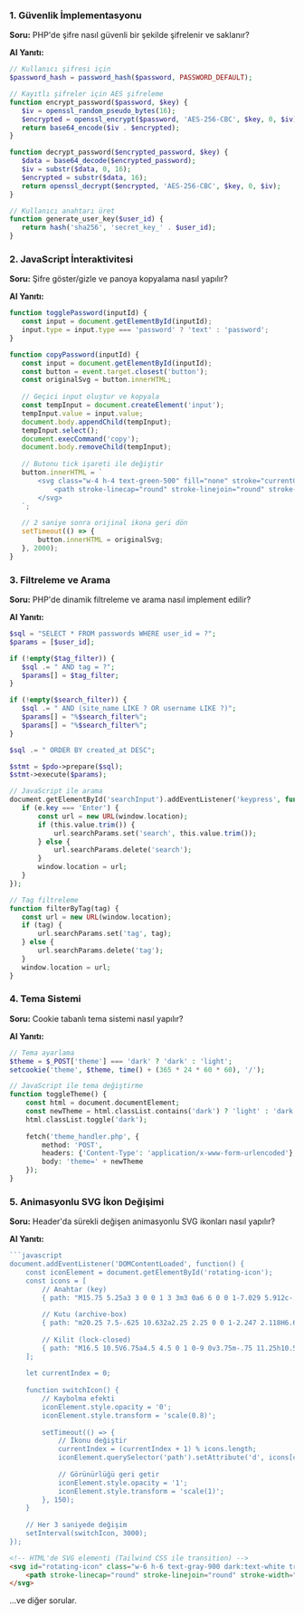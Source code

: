 ### 1. Güvenlik İmplementasyonu
**Soru:** PHP'de şifre nasıl güvenli bir şekilde şifrelenir ve saklanır?

**AI Yanıtı:**
```php
// Kullanıcı şifresi için
$password_hash = password_hash($password, PASSWORD_DEFAULT);

// Kayıtlı şifreler için AES şifreleme
function encrypt_password($password, $key) {
   $iv = openssl_random_pseudo_bytes(16);
   $encrypted = openssl_encrypt($password, 'AES-256-CBC', $key, 0, $iv);
   return base64_encode($iv . $encrypted);
}

function decrypt_password($encrypted_password, $key) {
   $data = base64_decode($encrypted_password);
   $iv = substr($data, 0, 16);
   $encrypted = substr($data, 16);
   return openssl_decrypt($encrypted, 'AES-256-CBC', $key, 0, $iv);
}

// Kullanıcı anahtarı üret
function generate_user_key($user_id) {
   return hash('sha256', 'secret_key_' . $user_id);
}
```

### 2. JavaScript İnteraktivitesi
**Soru:** Şifre göster/gizle ve panoya kopyalama nasıl yapılır?

**AI Yanıtı:**
```javascript
function togglePassword(inputId) {
   const input = document.getElementById(inputId);
   input.type = input.type === 'password' ? 'text' : 'password';
}

function copyPassword(inputId) {
   const input = document.getElementById(inputId);
   const button = event.target.closest('button');
   const originalSvg = button.innerHTML;
   
   // Geçici input oluştur ve kopyala
   const tempInput = document.createElement('input');
   tempInput.value = input.value;
   document.body.appendChild(tempInput);
   tempInput.select();
   document.execCommand('copy');
   document.body.removeChild(tempInput);
   
   // Butonu tick işareti ile değiştir
   button.innerHTML = `
       <svg class="w-4 h-4 text-green-500" fill="none" stroke="currentColor" viewBox="0 0 24 24">
           <path stroke-linecap="round" stroke-linejoin="round" stroke-width="2" d="M5 13l4 4L19 7"></path>
       </svg>
   `;
   
   // 2 saniye sonra orijinal ikona geri dön
   setTimeout(() => {
       button.innerHTML = originalSvg;
   }, 2000);
}
```

### 3. Filtreleme ve Arama
**Soru:** PHP'de dinamik filtreleme ve arama nasıl implement edilir?

**AI Yanıtı:**
```php
$sql = "SELECT * FROM passwords WHERE user_id = ?";
$params = [$user_id];

if (!empty($tag_filter)) {
   $sql .= " AND tag = ?";
   $params[] = $tag_filter;
}

if (!empty($search_filter)) {
   $sql .= " AND (site_name LIKE ? OR username LIKE ?)";
   $params[] = "%$search_filter%";
   $params[] = "%$search_filter%";
}

$sql .= " ORDER BY created_at DESC";

$stmt = $pdo->prepare($sql);
$stmt->execute($params);

// JavaScript ile arama
document.getElementById('searchInput').addEventListener('keypress', function(e) {
   if (e.key === 'Enter') {
       const url = new URL(window.location);
       if (this.value.trim()) {
           url.searchParams.set('search', this.value.trim());
       } else {
           url.searchParams.delete('search');
       }
       window.location = url;
   }
});

// Tag filtreleme
function filterByTag(tag) {
   const url = new URL(window.location);
   if (tag) {
       url.searchParams.set('tag', tag);
   } else {
       url.searchParams.delete('tag');
   }
   window.location = url;
}
```

### 4. Tema Sistemi
**Soru:** Cookie tabanlı tema sistemi nasıl yapılır?

**AI Yanıtı:**
```php
// Tema ayarlama
$theme = $_POST['theme'] === 'dark' ? 'dark' : 'light';
setcookie('theme', $theme, time() + (365 * 24 * 60 * 60), '/');

// JavaScript ile tema değiştirme
function toggleTheme() {
    const html = document.documentElement;
    const newTheme = html.classList.contains('dark') ? 'light' : 'dark';
    html.classList.toggle('dark');
    
    fetch('theme_handler.php', {
        method: 'POST',
        headers: {'Content-Type': 'application/x-www-form-urlencoded'},
        body: 'theme=' + newTheme
    });
}
```

### 5. Animasyonlu SVG İkon Değişimi
**Soru:** Header'da sürekli değişen animasyonlu SVG ikonları nasıl yapılır?

**AI Yanıtı:**
```javascript
```javascript
document.addEventListener('DOMContentLoaded', function() {
    const iconElement = document.getElementById('rotating-icon');
    const icons = [
        // Anahtar (key)
        { path: "M15.75 5.25a3 3 0 0 1 3 3m3 0a6 6 0 0 1-7.029 5.912c-.563-.097-1.159.026-1.563.43L10.5 17.25H8.25v2.25H6v2.25H2.25v-2.818c0-.597.237-1.17.659-1.591l6.499-6.499c.404-.404.527-1 .43-1.563A6 6 0 1 1 21.75 8.25Z" },
        
        // Kutu (archive-box)
        { path: "m20.25 7.5-.625 10.632a2.25 2.25 0 0 1-2.247 2.118H6.622a2.25 2.25 0 0 1-2.247-2.118L3.75 7.5M10 11.25h4M3.375 7.5h17.25c.621 0 1.125-.504 1.125-1.125v-1.5c0-.621-.504-1.125-1.125-1.125H3.375c-.621 0-1.125.504-1.125 1.125v1.5c0 .621.504 1.125 1.125 1.125Z" },
        
        // Kilit (lock-closed)
        { path: "M16.5 10.5V6.75a4.5 4.5 0 1 0-9 0v3.75m-.75 11.25h10.5a2.25 2.25 0 0 0 2.25-2.25v-6.75a2.25 2.25 0 0 0-2.25-2.25H6.75a2.25 2.25 0 0 0-2.25 2.25v6.75a2.25 2.25 0 0 0 2.25 2.25Z" }
    ];
    
    let currentIndex = 0;
    
    function switchIcon() {
        // Kaybolma efekti
        iconElement.style.opacity = '0';
        iconElement.style.transform = 'scale(0.8)';
        
        setTimeout(() => {
            // İkonu değiştir
            currentIndex = (currentIndex + 1) % icons.length;
            iconElement.querySelector('path').setAttribute('d', icons[currentIndex].path);
            
            // Görünürlüğü geri getir
            iconElement.style.opacity = '1';
            iconElement.style.transform = 'scale(1)';
        }, 150);
    }
    
    // Her 3 saniyede değişim
    setInterval(switchIcon, 3000);
});
```

```html
<!-- HTML'de SVG elementi (Tailwind CSS ile transition) -->
<svg id="rotating-icon" class="w-6 h-6 text-gray-900 dark:text-white transition-all duration-300 ease-in-out" fill="none" stroke="currentColor" viewBox="0 0 24 24">
    <path stroke-linecap="round" stroke-linejoin="round" stroke-width="2" d="M15.75 5.25a3 3 0 0 1 3 3m3 0a6 6 0 0 1-7.029 5.912c-.563-.097-1.159.026-1.563.43L10.5 17.25H8.25v2.25H6v2.25H2.25v-2.818c0-.597.237-1.17.659-1.591l6.499-6.499c.404-.404.527-1 .43-1.563A6 6 0 1 1 21.75 8.25Z"></path>
</svg>
```

...ve diğer sorular.
